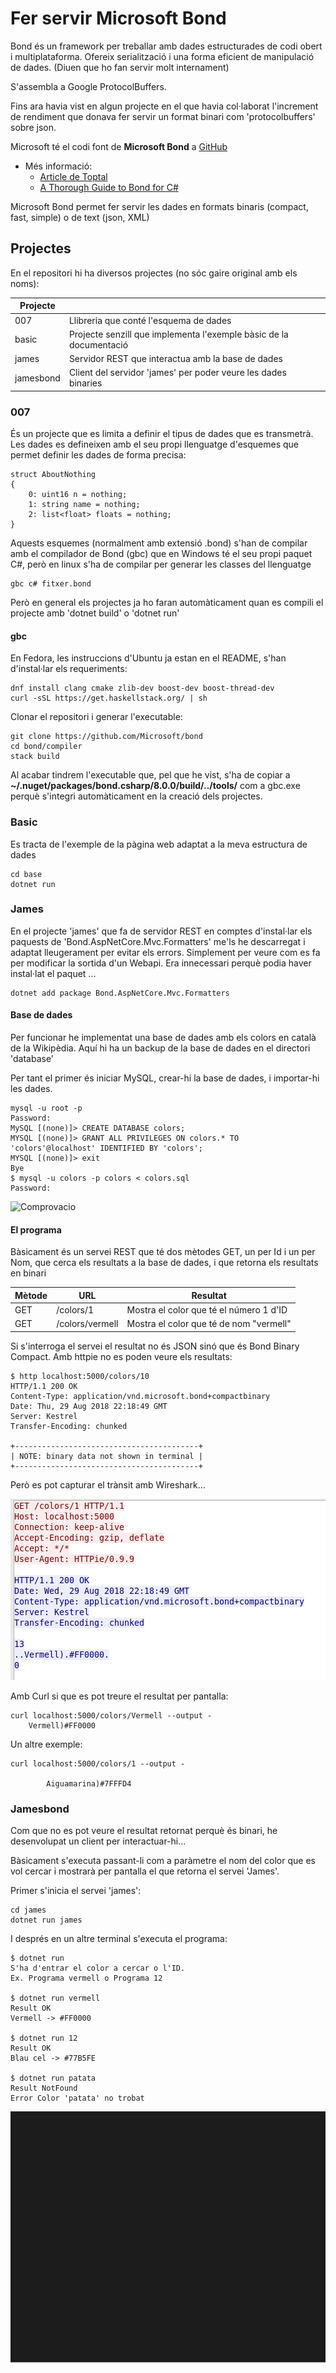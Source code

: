 # Fer servir Microsoft Bond

Bond és un framework per treballar amb dades estructurades de codi obert i multiplataforma.
Ofereix serialització i una forma eficient de manipulació de dades. (Diuen que ho fan servir molt internament)

S'assembla a Google ProtocolBuffers.

Fins ara havia vist en algun projecte en el que havia col·laborat l'increment de rendiment que donava fer servir un format binari com 'protocolbuffers' sobre json.

Microsoft té el codi font de **Microsoft Bond** a [GitHub](https://github.com/Microsoft/bond)

- Més informació:
  - [Article de Toptal](https://www.toptal.com/microsoft/meet-bond-microsoft-bond)
  - [A Thorough Guide to Bond for C#](https://microsoft.github.io/bond/manual/bond_cs.html#deserializer)

Microsoft Bond permet fer servir les dades en formats binaris (compact, fast, simple) o de text (json, XML)

## Projectes

En el repositori hi ha diversos projectes (no sóc gaire original amb els noms):

| Projecte  |                                                                    |
| --------- | ------------------------------------------------------------------ |
| 007       | Llibreria que conté l'esquema de dades                             |
| basic     | Projecte senzill que implementa l'exemple bàsic de la documentació |
| james     | Servidor REST que interactua amb la base de dades                  |
| jamesbond | Client del servidor 'james' per poder veure les dades binaries     |

### 007

És un projecte que es limita a definir el tipus de dades que es transmetrà. Les dades es defineixen amb el seu propi llenguatge d'esquemes que permet definir les dades de forma precisa:

    struct AboutNothing
    {
        0: uint16 n = nothing;
        1: string name = nothing;
        2: list<float> floats = nothing;
    }

Aquests esquemes (normalment amb extensió .bond) s'han de compilar amb el compilador de Bond (gbc) que en Windows té el seu propi paquet C#, però en linux s'ha de compilar per generar les classes del llenguatge

    gbc c# fitxer.bond

Però en general els projectes ja ho faran automàticament quan es compili el projecte amb 'dotnet build' o 'dotnet run'

#### gbc

En Fedora, les instruccions d'Ubuntu ja estan en el README, s'han d'instal·lar els requeriments:

    dnf install clang cmake zlib-dev boost-dev boost-thread-dev
    curl -sSL https://get.haskellstack.org/ | sh

Clonar el repositori i generar l'executable:

    git clone https://github.com/Microsoft/bond
    cd bond/compiler
    stack build

Al acabar tindrem l'executable que, pel que he vist, s'ha de copiar a **~/.nuget/packages/bond.csharp/8.0.0/build/../tools/** com a gbc.exe perquè s'integri automàticament en la creació dels projectes.

### Basic

Es tracta de l'exemple de la pàgina web adaptat a la meva estructura de dades

    cd base
    dotnet run

### James

En el projecte 'james' que fa de servidor REST en comptes d'instal·lar els paquests de 'Bond.AspNetCore.Mvc.Formatters' me'ls he descarregat i adaptat lleugerament per evitar els errors. Simplement per veure com es fa per modificar la sortida d'un Webapi. Era innecessari perquè podia haver instal·lat el paquet ...

    dotnet add package Bond.AspNetCore.Mvc.Formatters

#### Base de dades

Per funcionar he implementat una base de dades amb els colors en català de la Wikipèdia. Aquí hi ha un backup de la base de dades en el directori 'database'

Per tant el primer és iniciar MySQL, crear-hi la base de dades, i importar-hi les dades.

    mysql -u root -p
    Password:
    MySQL [(none)]> CREATE DATABASE colors;
    MYSQL [(none)]> GRANT ALL PRIVILEGES ON colors.* TO 'colors'@localhost' IDENTIFIED BY 'colors';
    MYSQL [(none)]> exit
    Bye
    $ mysql -u colors -p colors < colors.sql
    Password:

![Comprovacio](https://cdn.rawgit.com/utrescu/ColorsBondNet/cf450ea8/mysql.svg)

#### El programa

Bàsicament és un servei REST que té dos mètodes GET, un per Id i un per Nom, que cerca els resultats a la base de dades, i que retorna els resultats en binari

| Mètode | URL             | Resultat                                |
| ------ | --------------- | --------------------------------------- |
| GET    | /colors/1       | Mostra el color que té el número 1 d'ID |
| GET    | /colors/vermell | Mostra el color que té de nom "vermell" |

Si s'interroga el servei el resultat no és JSON sinó que és Bond Binary Compact. Amb httpie no es poden veure els resultats:

    $ http localhost:5000/colors/10
    HTTP/1.1 200 OK
    Content-Type: application/vnd.microsoft.bond+compactbinary
    Date: Thu, 29 Aug 2018 22:18:49 GMT
    Server: Kestrel
    Transfer-Encoding: chunked

    +-----------------------------------------+
    | NOTE: binary data not shown in terminal |
    +-----------------------------------------+

Però es pot capturar el trànsit amb Wireshark...

![GET color](bond.png)

Amb Curl si que es pot treure el resultat per pantalla:

    curl localhost:5000/colors/Vermell --output -
        Vermell)#FF0000

Un altre exemple:

    curl localhost:5000/colors/1 --output -

            Aiguamarina)#7FFFD4

### Jamesbond

Com que no es pot veure el resultat retornat perquè és binari, he desenvolupat un client per interactuar-hi...

Bàsicament s'executa passant-li com a paràmetre el nom del color que es vol cercar i mostrarà per pantalla el que retorna el servei 'James'.

Primer s'inicia el servei 'james':

    cd james
    dotnet run james

I després en un altre terminal s'executa el programa:

    $ dotnet run
    S'ha d'entrar el color a cercar o l'ID.
    Ex. Programa vermell o Programa 12

    $ dotnet run vermell
    Result OK
    Vermell -> #FF0000

    $ dotnet run 12
    Result OK
    Blau cel -> #77B5FE

    $ dotnet run patata
    Result NotFound
    Error Color 'patata' no trobat

![jamesbond en marxa](jamesbond.svg)
